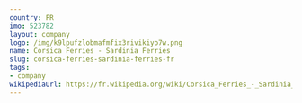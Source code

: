 ```yaml
---
country: FR
imo: 523782
layout: company
logo: /img/k9lpufzlobmafmfix3rivikiyo7w.png
name: Corsica Ferries - Sardinia Ferries
slug: corsica-ferries-sardinia-ferries-fr
tags:
- company
wikipediaUrl: https://fr.wikipedia.org/wiki/Corsica_Ferries_-_Sardinia_Ferries
---
```

